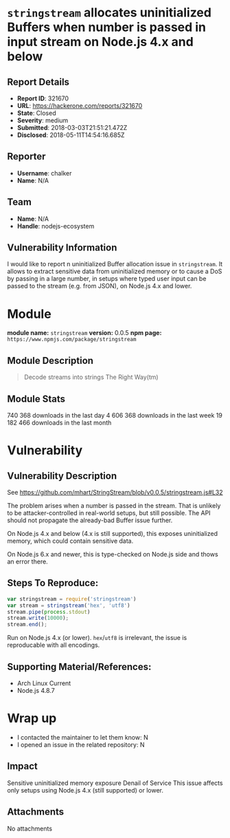 # `stringstream` allocates uninitialized Buffers when number is passed in input stream on Node.js 4.x and below

## Report Details
- **Report ID**: 321670
- **URL**: https://hackerone.com/reports/321670
- **State**: Closed
- **Severity**: medium
- **Submitted**: 2018-03-03T21:51:21.472Z
- **Disclosed**: 2018-05-11T14:54:16.685Z

## Reporter
- **Username**: chalker
- **Name**: N/A

## Team
- **Name**: N/A
- **Handle**: nodejs-ecosystem

## Vulnerability Information
I would like to report n uninitialized Buffer allocation issue in `stringstream`.
It allows to extract sensitive data from uninitialized memory or to cause a DoS by passing in a large number, in setups where typed user input can be passed to the stream (e.g. from JSON), on Node.js 4.x and lower.

# Module

**module name:** `stringstream`
**version:** 0.0.5
**npm page:** `https://www.npmjs.com/package/stringstream`

## Module Description

> Decode streams into strings The Right Way(tm)

## Module Stats

740 368 downloads in the last day
4 606 368 downloads in the last week
19 182 466 downloads in the last month

# Vulnerability

## Vulnerability Description

See https://github.com/mhart/StringStream/blob/v0.0.5/stringstream.js#L32

The problem arises when a number is passed in the stream. That is unlikely to be attacker-controlled in real-world setups, but still possible. The API should not propagate the already-bad Buffer issue further.

On Node.js 4.x and below (4.x is still supported), this exposes uninitialized memory, which could contain sensitive data.

On Node.js 6.x and newer, this is type-checked on Node.js side and thows an error there.

## Steps To Reproduce:

```js
var stringstream = require('stringstream')
var stream = stringstream('hex', 'utf8')
stream.pipe(process.stdout)
stream.write(10000);
stream.end();
```

Run on Node.js 4.x (or lower). `hex`/`utf8` is irrelevant, the issue is reproducable with all encodings.

## Supporting Material/References:

- Arch Linux Current
- Node.js 4.8.7

# Wrap up

- I contacted the maintainer to let them know: N
- I opened an issue in the related repository: N

## Impact

Sensitive uninitialized memory exposure
Denail of Service
This issue affects only setups using Node.js 4.x (still supported) or lower.

## Attachments
No attachments
